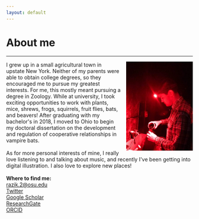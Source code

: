 ```yaml
---
layout: default
---
```

# About me
---
<img align="right" src="assets/34349279-38d9-4de1-ad80-4556efc33ab1.jpg" height="240px" style="float:right; margin-left:15px; margin-bottom:3px">I grew up in a small agricultural town in upstate New York. Neither of my parents were able to obtain college degrees, so they encouraged me to pursue my greatest interests. For me, this mostly meant pursuing a degree in Zoology. While at university, I took exciting opportunities to work with plants, mice, shrews, frogs, squirrels, fruit flies, bats, and beavers! After graduating with my bachelor's in 2018, I moved to Ohio to begin my doctoral dissertation on the development and regulation of cooperative relationships in vampire bats.
<br /> 
<br /> 
As for more personal interests of mine, I really love listening to and talking about music, and recently I've been getting into digital illustration. I also love to explore new places!
<br />
<br />
**Where to find me:** <br/> 
[razik.2@osu.edu](mailto:razik.2@osu.edu) <br/>
[Twitter](https://twitter.com/irazik) <br/>
[Google Scholar](https://scholar.google.com/citations?user=-YQ4T1YAAAAJ&hl=en) <br/>
[ResearchGate](https://www.researchgate.net/profile/Imran_Razik) <br/>
[ORCID](https://orcid.org/0000-0002-8529-6212) <br/>

